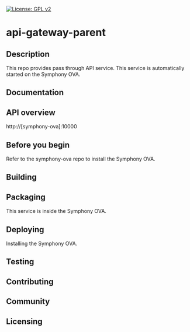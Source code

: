 [![License: GPL v2](https://img.shields.io/badge/License-GPL%20v2-blue.svg)](https://img.shields.io/badge/License-GPL%20v2-blue.svg)
# api-gateway-parent
## Description
This repo provides pass through API service. This service is automatically started on the Symphony OVA. 
## Documentation
## API overview
http://[symphony-ova]:10000
## Before you begin
Refer to the symphony-ova repo to install the Symphony OVA. 
## Building
## Packaging
This service is inside the Symphony OVA. 
## Deploying
Installing the Symphony OVA. 
## Testing
## Contributing
## Community
## Licensing
